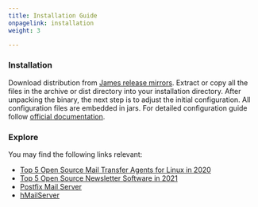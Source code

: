 ```yaml
---
title: Installation Guide
onpagelink: installation
weight: 3

---
```

### Installation

Download distribution from [James release mirrors](http://james.apache.org/download.cgi). Extract or copy all the files in the archive or dist directory into your installation directory. After unpacking the binary, the next step is to adjust the initial configuration. All configuration files are embedded in jars. For detailed configuration guide follow [official documentation](https://james.apache.org/server/install.html).


### Explore

You may find the following links relevant:
- [Top 5 Open Source Mail Transfer Agents for Linux in 2020](https://blog.containerize.com/2020/10/02/top-5-open-source-mail-transfer-agents-for-linux-in-2020/)
- [Top 5 Open Source Newsletter Software in 2021](https://blog.containerize.com/2021/04/23/top-5-open-source-newsletter-software-in-2021/)
- [Postfix Mail Server](https://products.containerize.com/transactional-email/postfix/)
- [hMailServer](https://products.containerize.com/transactional-email/hmailserver/)